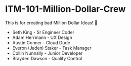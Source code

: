 # ITM-101-Million-Dollar-Crew
This is for creating bad Million Dollar Ideas! 💸


- Seth King - Sr Engineer Coder
- Adam Herrmann - UX Design
- Austin Conner - Cloud Dude
- Everon (Jaden) Staker - Task Manager
- Collin Nunnally - Junior Developer
- Brayden Dawson - Quality Control


